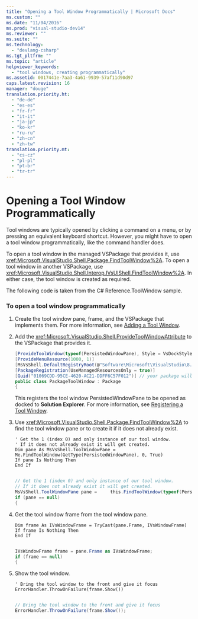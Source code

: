 ```yaml
---
title: "Opening a Tool Window Programmatically | Microsoft Docs"
ms.custom: ""
ms.date: "11/04/2016"
ms.prod: "visual-studio-dev14"
ms.reviewer: ""
ms.suite: ""
ms.technology: 
  - "devlang-csharp"
ms.tgt_pltfrm: ""
ms.topic: "article"
helpviewer_keywords: 
  - "tool windows, creating programmatically"
ms.assetid: 0017441e-7aa3-4a61-9939-57af11d90d97
caps.latest.revision: 16
manager: "douge"
translation.priority.ht: 
  - "de-de"
  - "es-es"
  - "fr-fr"
  - "it-it"
  - "ja-jp"
  - "ko-kr"
  - "ru-ru"
  - "zh-cn"
  - "zh-tw"
translation.priority.mt: 
  - "cs-cz"
  - "pl-pl"
  - "pt-br"
  - "tr-tr"
---
```

# Opening a Tool Window Programmatically
Tool windows are typically opened by clicking a command on a menu, or by pressing an equivalent keyboard shortcut. However, you might have to open a tool window programmatically, like the command handler does.  
  
 To open a tool window in the managed VSPackage that provides it, use <xref:Microsoft.VisualStudio.Shell.Package.FindToolWindow%2A>. To open a tool window in another VSPackage, use <xref:Microsoft.VisualStudio.Shell.Interop.IVsUIShell.FindToolWindow%2A>. In either case, the tool window is created as required.  
  
 The following code is taken from the C# Reference.ToolWindow sample.  
  
### To open a tool window programmatically  
  
1.  Create the tool window pane, frame, and the VSPackage that implements them. For more information, see [Adding a Tool Window](../extensibility/adding-a-tool-window.md).  
  
2.  Add the <xref:Microsoft.VisualStudio.Shell.ProvideToolWindowAttribute> to the VSPackage that provides it.  
  
    ```c#  
    [ProvideToolWindow(typeof(PersistedWindowPane), Style = VsDockStyle.Tabbed, Window = "3ae79031-e1bc-11d0-8f78-00a0c9110057")]  
    [ProvideMenuResource(1000, 1)]  
    [MsVsShell.DefaultRegistryRoot(@"Software\Microsoft\VisualStudio\8.0Exp")]  
    [PackageRegistration(UseManagedResourcesOnly = true)]  
    [Guid("01069CDD-95CE-4620-AC21-DDFF6C57F012")] // your package will have a different GUID  
    public class PackageToolWindow : Package  
    {  
    ```  
  
     This registers the tool window PersistedWindowPane to be opened as docked to **Solution Explorer**. For more information, see [Registering a Tool Window](../extensibility/registering-a-tool-window.md).  
  
3.  Use <xref:Microsoft.VisualStudio.Shell.Package.FindToolWindow%2A> to find the tool window pane or to create it if it does not already exist.  
  
    ```vb#  
    ' Get the 1 (index 0) and only instance of our tool window.   
    ' If it does not already exist it will get created.   
    Dim pane As MsVsShell.ToolWindowPane = Me.FindToolWindow(GetType(PersistedWindowPane), 0, True)   
    If pane Is Nothing Then   
    End If  
  
    ```  
  
    ```c#  
    // Get the 1 (index 0) and only instance of our tool window.  
    // If it does not already exist it will get created.  
    MsVsShell.ToolWindowPane pane =     this.FindToolWindow(typeof(PersistedWindowPane), 0, true);  
    if (pane == null)  
    {  
    ```  
  
4.  Get the tool window frame from the tool window pane.  
  
    ```vb#  
    Dim frame As IVsWindowFrame = TryCast(pane.Frame, IVsWindowFrame)   
    If frame Is Nothing Then   
    End If  
  
    ```  
  
    ```c#  
    IVsWindowFrame frame = pane.Frame as IVsWindowFrame;  
    if (frame == null)  
    {  
    ```  
  
5.  Show the tool window.  
  
    ```vb#  
    ' Bring the tool window to the front and give it focus   
    ErrorHandler.ThrowOnFailure(frame.Show())  
  
    ```  
  
    ```c#  
    // Bring the tool window to the front and give it focus  
    ErrorHandler.ThrowOnFailure(frame.Show());  
    ```